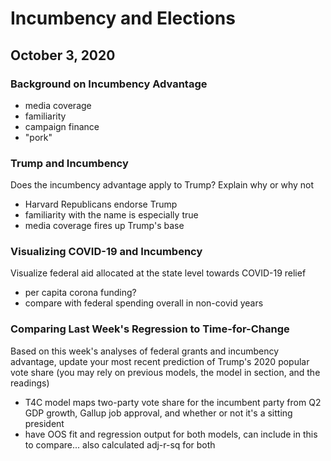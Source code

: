 # Incumbency and Elections
## October 3, 2020

### Background on Incumbency Advantage

- media coverage
- familiarity
- campaign finance
- "pork"

### Trump and Incumbency

Does the incumbency advantage apply to Trump? Explain why or why not

- Harvard Republicans endorse Trump
- familiarity with the name is especially true
- media coverage fires up Trump's base

### Visualizing COVID-19 and Incumbency

Visualize federal aid allocated at the state level towards COVID-19 relief
- per capita corona funding?
- compare with federal spending overall in non-covid years

### Comparing Last Week's Regression to Time-for-Change

Based on this week's analyses of federal grants and incumbency advantage, update your most recent prediction of Trump's 2020 popular vote share (you may rely on previous models, the model in section, and the readings)

- T4C model maps two-party vote share for the incumbent party from Q2 GDP growth, Gallup job approval, and whether or not it's a sitting president
- have OOS fit and regression output for both models, can include in this to compare... also calculated adj-r-sq for both
